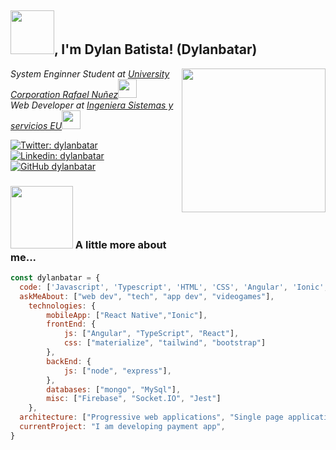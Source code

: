 <h2> <img src="https://media.giphy.com/media/WSBeyxvC1jH496xQGA/giphy.gif" width="70">, I'm Dylan Batista! (Dylanbatar) </h2>
<img align='right' src="https://media.giphy.com/media/M9gbBd9nbDrOTu1Mqx/giphy.gif" width="230">
<p><em>System Enginner Student at <a href="https://www.curn.edu.co/">University Corporation Rafael Nuñez</a><img src="https://media.giphy.com/media/fYSnHlufseco8Fh93Z/giphy.gif" width="30"></br>Web Developer at <a href="https://isysingenieria.mobi/">Ingeniera Sistemas y servicios EU</a><img src="https://media.giphy.com/media/WUlplcMpOCEmTGBtBW/giphy.gif" width="30"> 
</em></p>

[![Twitter: dylanbatar](https://img.shields.io/twitter/follow/dylanbatar?style=social)](https://twitter.com/dylanbatar)
[![Linkedin: dylanbatar](https://img.shields.io/badge/-dylanbatista-blue?style=flat-square&logo=Linkedin&logoColor=white&link=https://www.linkedin.com/in/dylan-batista-617027178/)](https://www.linkedin.com/in/dylan-batista-617027178/)
[![GitHub dylanbatar](https://img.shields.io/github/followers/dylanbatar?label=follow&style=social)](https://github.com/dylanbatar)

### <img src="https://media.giphy.com/media/RyXVu4ZW454IM/giphy.gif" width="100"> A little more about me...

```javascript
const dylanbatar = {
  code: ['Javascript', 'Typescript', 'HTML', 'CSS', 'Angular', 'Ionic', 'React', 'React Native', 'Node'],
  askMeAbout: ["web dev", "tech", "app dev", "videogames"],
    technologies: {
        mobileApp: ["React Native","Ionic"],
        frontEnd: {
            js: ["Angular", "TypeScript", "React"],
            css: ["materialize", "tailwind", "bootstrap"]
        },
        backEnd: {
            js: ["node", "express"],
        },
        databases: ["mongo", "MySql"],
        misc: ["Firebase", "Socket.IO", "Jest"]
    },
  architecture: ["Progressive web applications", "Single page applications"],
  currentProject: "I am developing payment app",
}
```

